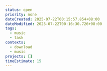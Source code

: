 ```yaml
---
status: open
priority: none
dateCreated: 2025-07-22T00:15:57.854+08:00
dateModified: 2025-07-22T00:16:30.726+08:00
tags:
  - music
  - task
contexts:
  - download
  - music
projects: []
timeEstimate: 15
---
```


